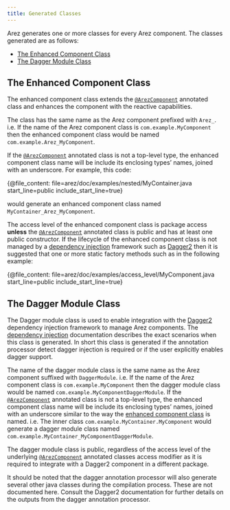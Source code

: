 ```yaml
---
title: Generated Classes
---
```


Arez generates one or more classes for every Arez component. The classes generated are as follows:

* [The Enhanced Component Class](#the-enhanced-component-class)
* [The Dagger Module Class](#the-dagger-module-class)

## The Enhanced Component Class

The enhanced component class extends the [`@ArezComponent`](at_arez_component.md) annotated class
and enhances the component with the reactive capabilities.

The class has the same name as the Arez component prefixed with `Arez_`. i.e. If the name of the
Arez component class is `com.example.MyComponent` then the enhanced component class would be named
`com.example.Arez_MyComponent`.

If the [`@ArezComponent`](at_arez_component.md) annotated class is not a top-level type, the enhanced
component class name will be include its enclosing types’ names, joined with an underscore. For example,
this code:

{@file_content: file=arez/doc/examples/nested/MyContainer.java start_line=public include_start_line=true}

would generate an enhanced component class named `MyContainer_Arez_MyComponent`.

The access level of the enhanced component class is package access **unless** the
[`@ArezComponent`](at_arez_component.md) annotated class is public and has at least one public constructor.
If the lifecycle of the enhanced component class is not managed by a [dependency injection](dependency_injection.md)
framework such as [Dagger2](https://google.github.io/dagger) then it is suggested that one or more static
factory methods such as in the following example:

{@file_content: file=arez/doc/examples/access_level/MyComponent.java start_line=public include_start_line=true}

## The Dagger Module Class

The Dagger module class is used to enable integration with the [Dagger2](https://google.github.io/dagger)
dependency injection framework to manage Arez components. The [dependency injection](dependency_injection.md)
documentation describes the exact scenarios when this class is generated. In short this class is generated if the
annotation processor detect dagger injection is required or if the user explicitly enables dagger support.

The name of the dagger module class is the same name as the Arez component suffixed with `DaggerModule`. i.e. If
the name of the Arez component class is `com.example.MyComponent` then the dagger module class would be named
`com.example.MyComponentDaggerModule`. If the [`@ArezComponent`](at_arez_component.md) annotated class is not a
top-level type, the enhanced component class name will be include its enclosing types’ names, joined with an
underscore similar to the way the [enhanced component class](#the-enhanced-component-class) is named. i.e. The
inner class `com.example.MyContainer.MyComponent` would generate a dagger module class named
`com.example.MyContainer_MyComponentDaggerModule`.

The dagger module class is public, regardless of the access level of the underlying
[`@ArezComponent`](at_arez_component.md) annotated classes access modifier as it is required to integrate with
a Dagger2 component in a different package.

It should be noted that the dagger annotation processor will also generate several other java classes during the
compilation process. These are not documented here. Consult the Dagger2 documentation for further details on the
outputs from the dagger annotation processor.
